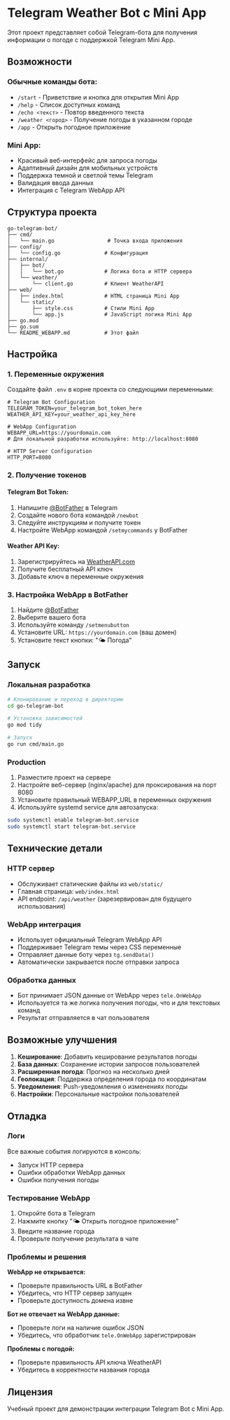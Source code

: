 # Telegram Weather Bot с Mini App

Этот проект представляет собой Telegram-бота для получения информации о погоде с поддержкой Telegram Mini App.

## Возможности

### Обычные команды бота:
- `/start` - Приветствие и кнопка для открытия Mini App
- `/help` - Список доступных команд
- `/echo <текст>` - Повтор введенного текста
- `/weather <город>` - Получение погоды в указанном городе
- `/app` - Открыть погодное приложение

### Mini App:
- Красивый веб-интерфейс для запроса погоды
- Адаптивный дизайн для мобильных устройств
- Поддержка темной и светлой темы Telegram
- Валидация ввода данных
- Интеграция с Telegram WebApp API

## Структура проекта

```
go-telegram-bot/
├── cmd/
│   └── main.go                 # Точка входа приложения
├── config/
│   └── config.go              # Конфигурация
├── internal/
│   ├── bot/
│   │   └── bot.go             # Логика бота и HTTP сервера
│   └── weather/
│       └── client.go          # Клиент WeatherAPI
├── web/
│   ├── index.html             # HTML страница Mini App
│   └── static/
│       ├── style.css          # Стили Mini App
│       └── app.js             # JavaScript логика Mini App
├── go.mod
├── go.sum
└── README_WEBAPP.md           # Этот файл
```

## Настройка

### 1. Переменные окружения

Создайте файл `.env` в корне проекта со следующими переменными:

```env
# Telegram Bot Configuration
TELEGRAM_TOKEN=your_telegram_bot_token_here
WEATHER_API_KEY=your_weather_api_key_here

# WebApp Configuration
WEBAPP_URL=https://yourdomain.com
# Для локальной разработки используйте: http://localhost:8080

# HTTP Server Configuration
HTTP_PORT=8080
```

### 2. Получение токенов

#### Telegram Bot Token:
1. Напишите [@BotFather](https://t.me/botfather) в Telegram
2. Создайте нового бота командой `/newbot`
3. Следуйте инструкциям и получите токен
4. Настройте WebApp командой `/setmycommands` у BotFather

#### Weather API Key:
1. Зарегистрируйтесь на [WeatherAPI.com](https://www.weatherapi.com/)
2. Получите бесплатный API ключ
3. Добавьте ключ в переменные окружения

### 3. Настройка WebApp в BotFather

1. Найдите [@BotFather](https://t.me/botfather)
2. Выберите вашего бота
3. Используйте команду `/setmenubutton`
4. Установите URL: `https://yourdomain.com` (ваш домен)
5. Установите текст кнопки: "🌤 Погода"

## Запуск

### Локальная разработка

```bash
# Клонирование и переход в директорию
cd go-telegram-bot

# Установка зависимостей
go mod tidy

# Запуск
go run cmd/main.go
```

### Production

1. Разместите проект на сервере
2. Настройте веб-сервер (nginx/apache) для проксирования на порт 8080
3. Установите правильный WEBAPP_URL в переменных окружения
4. Используйте systemd service для автозапуска:

```bash
sudo systemctl enable telegram-bot.service
sudo systemctl start telegram-bot.service
```

## Технические детали

### HTTP сервер
- Обслуживает статические файлы из `web/static/`
- Главная страница: `web/index.html`
- API endpoint: `/api/weather` (зарезервирован для будущего использования)

### WebApp интеграция
- Использует официальный Telegram WebApp API
- Поддерживает Telegram темы через CSS переменные
- Отправляет данные боту через `tg.sendData()`
- Автоматически закрывается после отправки запроса

### Обработка данных
- Бот принимает JSON данные от WebApp через `tele.OnWebApp`
- Используется та же логика получения погоды, что и для текстовых команд
- Результат отправляется в чат пользователя

## Возможные улучшения

1. **Кеширование**: Добавить кеширование результатов погоды
2. **База данных**: Сохранение истории запросов пользователей
3. **Расширенная погода**: Прогноз на несколько дней
4. **Геолокация**: Поддержка определения города по координатам
5. **Уведомления**: Push-уведомления о изменениях погоды
6. **Настройки**: Персональные настройки пользователей

## Отладка

### Логи
Все важные события логируются в консоль:
- Запуск HTTP сервера
- Ошибки обработки WebApp данных
- Ошибки получения погоды

### Тестирование WebApp
1. Откройте бота в Telegram
2. Нажмите кнопку "🌤 Открыть погодное приложение"
3. Введите название города
4. Проверьте получение результата в чате

### Проблемы и решения

**WebApp не открывается:**
- Проверьте правильность URL в BotFather
- Убедитесь, что HTTP сервер запущен
- Проверьте доступность домена извне

**Бот не отвечает на WebApp данные:**
- Проверьте логи на наличие ошибок JSON
- Убедитесь, что обработчик `tele.OnWebApp` зарегистрирован

**Проблемы с погодой:**
- Проверьте правильность API ключа WeatherAPI
- Убедитесь в корректности названия города

## Лицензия

Учебный проект для демонстрации интеграции Telegram Bot с Mini App. 